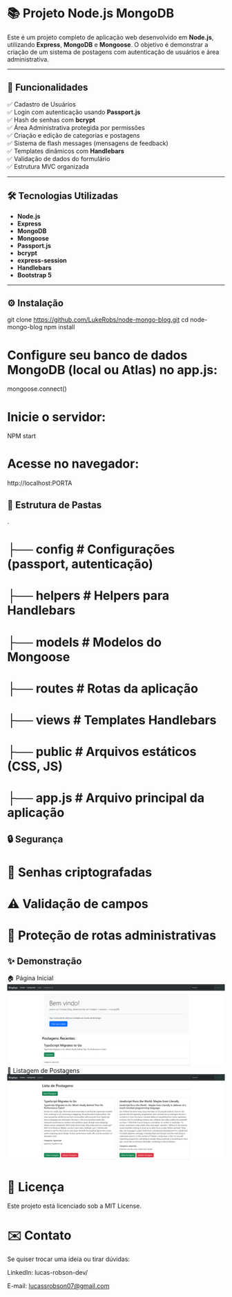 # 📚 Projeto Node.js MongoDB

Este é um projeto completo de aplicação web desenvolvido em **Node.js**, utilizando **Express**, **MongoDB** e **Mongoose**. O objetivo é demonstrar a criação de um sistema de postagens com autenticação de usuários e área administrativa.

---

## 🚀 Funcionalidades

✅ Cadastro de Usuários  
✅ Login com autenticação usando **Passport.js**  
✅ Hash de senhas com **bcrypt**  
✅ Área Administrativa protegida por permissões  
✅ Criação e edição de categorias e postagens  
✅ Sistema de flash messages (mensagens de feedback)  
✅ Templates dinâmicos com **Handlebars**  
✅ Validação de dados do formulário  
✅ Estrutura MVC organizada

---

## 🛠 Tecnologias Utilizadas

- **Node.js**
- **Express**
- **MongoDB**
- **Mongoose**
- **Passport.js**
- **bcrypt**
- **express-session**
- **Handlebars**
- **Bootstrap 5**

---

## ⚙️ Instalação

git clone https://github.com/LukeRobs/node-mongo-blog.git
cd node-mongo-blog
npm install


# Configure seu banco de dados MongoDB (local ou Atlas) no app.js:
mongoose.connect()

# Inicie o servidor:
NPM start

# Acesse no navegador:
http://localhost:PORTA


## 📂 Estrutura de Pastas
.
# ├── config          # Configurações (passport, autenticação)
# ├── helpers         # Helpers para Handlebars
# ├── models          # Modelos do Mongoose
# ├── routes          # Rotas da aplicação
# ├── views           # Templates Handlebars
# ├── public          # Arquivos estáticos (CSS, JS)
# ├── app.js          # Arquivo principal da aplicação


## 🔒 Segurança

# 🔐 Senhas criptografadas
# ⚠️ Validação de campos
# 🚫 Proteção de rotas administrativas

## ✨ Demonstração
   🏠 Página Inicial
    ![HomePage](./public/img/home.png)
   📝 Listagem de Postagens
    ![postagens](./public/img/postagens.png)

# 📄 Licença
Este projeto está licenciado sob a MIT License.

# ✉️ Contato
Se quiser trocar uma ideia ou tirar dúvidas:

LinkedIn: lucas-robson-dev/

E-mail: lucassrobson07@gmail.com
